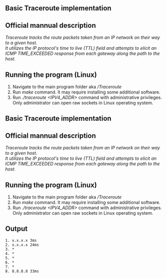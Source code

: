 ## Basic Traceroute implementation

## Official mannual description
*Traceroute tracks the route packets taken from an IP network on their way to a given host.<br>
It utilizes the IP protocol's time to live (TTL) field and attempts to elicit an ICMP TIME_EXCEEDED response from each
gateway along the path to the host.*

## Running the program (Linux)
1. Navigate to the main program folder aka */Traceroute* <br>
2. Run *make* command. It may require installing some additional software.
3. Run *./traceroute <IPV4_ADDR>* command with administrative privileges. Only administrator can open raw sockets in Linux operating system.

## Basic Traceroute implementation

## Official mannual description
*Traceroute tracks the route packets taken from an IP network on their way to a given host.<br>
It utilizes the IP protocol's time to live (TTL) field and attempts to elicit an ICMP TIME_EXCEEDED response from each
gateway along the path to the host.*

## Running the program (Linux)
1. Navigate to the main program folder aka */Traceroute* <br>
2. Run *make* command. It may require installing some additional software.
3. Run *./traceroute <IPV4_ADDR>* command with administrative privileges. Only administrator can open raw sockets in Linux operating system.

## Output
```
1. x.x.x.x 3ms
2. x.x.x.x 24ms
3. *
4. *
5. *
6. *
7. *
8. 8.8.8.8 33ms
```

